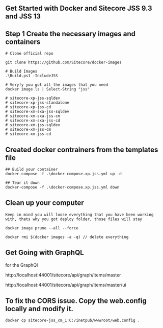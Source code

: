## Get Started with Docker and Sitecore JSS 9.3 and JSS 13

## Step 1 Create the necessary images and containers

```
# Clone official repo

git clone https://github.com/Sitecore/docker-images

# Build Images 
.\Build.ps1 -IncludeJSS

# Veryfy you got all the images that you need
docker image ls | Select-String "jss"

# sitecore-xp-jss-sqldev                      
# sitecore-xp-jss-standalone                  
# sitecore-xp-jss-cd                           
# sitecore-xm-sxa-jss-sqldev                   
# sitecore-xm-sxa-jss-cm                       
# sitecore-xm-sxa-jss-cd                       
# sitecore-xm-jss-sqldev                       
# sitecore-xm-jss-cm                          
# sitecore-xm-jss-cd   
```
## Created docker contrainers from the templates file
```
## Build your container
docker-compose -f .\docker-compose.xp.jss.yml up -d

## Tear it down
docker-compose -f .\docker-compose.xp.jss.yml down
```
## Clean up your computer

`Keep in mind you will loose everything that you have been working with, thats why you got deploy folder, those files will stay`

```
docker image prune --all --force

docker rmi $(docker images -a -q) // delete everything
```

## Get Going with GraphQL

for the GraphQl

http://localhost:44001/sitecore/api/graph/items/master

http://localhost:44001/sitecore/api/graph/items/master/ui

## To fix the CORS issue. Copy the web.config locally and modify it.
```
docker cp sitecore-jss_cm_1:C:/inetpub/wwwroot/web.config . 
```